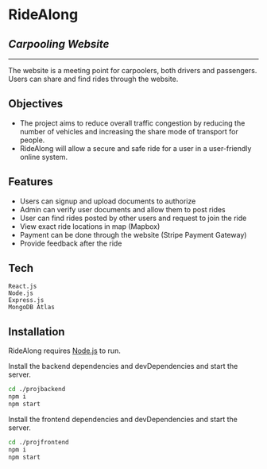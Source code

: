 # RideAlong
## _Carpooling Website_
***

The website is a meeting point for carpoolers, both drivers and passengers. Users can 
share and find rides through the website. 

## Objectives
- The project aims to reduce overall traffic congestion by reducing the number of vehicles 
and increasing the share mode of transport for people.
 - RideAlong will allow a secure and safe ride for a user in a user-friendly online system.

## Features

- Users can signup and upload documents to authorize
- Admin can verify user documents and allow them to post rides
- User can find rides posted by other users and request to join the ride
- View exact ride locations in map (Mapbox)
- Payment can be done through the website (Stripe Payment Gateway)
- Provide feedback after the ride




## Tech


    React.js 
    Node.js
    Express.js
    MongoDB Atlas




## Installation

RideAlong requires [Node.js](https://nodejs.org/) to run.

Install the backend dependencies and devDependencies and start the server.

```sh
cd ./projbackend
npm i
npm start
```
Install the frontend dependencies and devDependencies and start the server.
```sh
cd ./projfrontend
npm i
npm start
```




